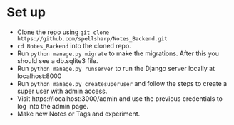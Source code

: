 # Set up
- Clone the repo using `git clone https://github.com/spellsharp/Notes_Backend.git`
- `cd Notes_Backend` into the cloned repo.
- Run `python manage.py migrate` to make the migrations. After this you should see a db.sqlite3 file.
- Run `python manage.py runserver` to run the Django server locally at localhost:8000
- Run `python manage.py createsuperuser` and follow the steps to create a super user with admin access.
- Visit https://localhost:3000/admin and use the previous credentials to log into the admin page.
- Make new Notes or Tags and experiment.
